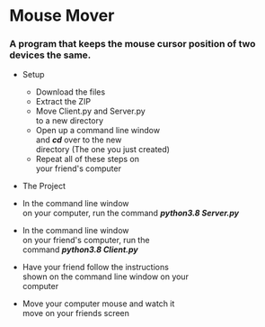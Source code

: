 # Mouse Mover
### A program that keeps the mouse cursor position of two devices the same.

* Setup
  * Download the files
  * Extract the ZIP
  * Move Client.py and Server.py  
  to a new directory
  * Open up a command line window  
  and **_cd_** over to the new  
  directory \(The one you just created\)
  * Repeat all of these steps on  
  your friend's computer
 
 * The Project
  * In the command line window  
  on your computer, run the command **_python3.8 Server.py_**
  * In the command line window  
  on your friend's computer, run the  
  command **_python3.8 Client.py_**
  * Have your friend follow the instructions  
  shown on the command line window on your  
  computer
  * Move your computer mouse and watch it  
  move on your friends screen
